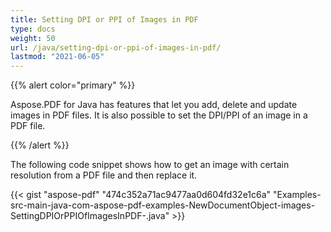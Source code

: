 ```yaml
---
title: Setting DPI or PPI of Images in PDF
type: docs
weight: 50
url: /java/setting-dpi-or-ppi-of-images-in-pdf/
lastmod: "2021-06-05"
---
```


{{% alert color="primary" %}}

Aspose.PDF for Java has features that let you add, delete and update images in PDF files. It is also possible to set the DPI/PPI of an image in a PDF file.

{{% /alert %}}

The following code snippet shows how to get an image with certain resolution from a PDF file and then replace it.

{{< gist "aspose-pdf" "474c352a71ac9477aa0d604fd32e1c6a" "Examples-src-main-java-com-aspose-pdf-examples-NewDocumentObject-images-SettingDPIOrPPIOfImagesInPDF-.java" >}}
